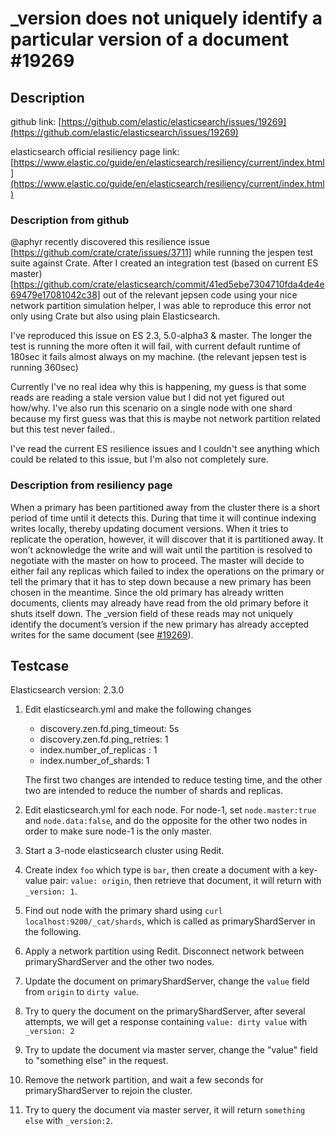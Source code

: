 # _version does not uniquely identify a particular version of a document #19269

## Description

github link: [https://github.com/elastic/elasticsearch/issues/19269](https://github.com/elastic/elasticsearch/issues/19269)

elasticsearch official resiliency page link: [https://www.elastic.co/guide/en/elasticsearch/resiliency/current/index.html](https://www.elastic.co/guide/en/elasticsearch/resiliency/current/index.html)

### Description from github

@aphyr recently discovered this resilience issue [https://github.com/crate/crate/issues/3711] while running the jespen test suite against Crate.
After I created an integration test (based on current ES master) [https://github.com/crate/elasticsearch/commit/41ed5ebe7304710fda4de4e69479e17081042c38] out of the relevant jepsen code using your nice network partition simulation helper, I was able to reproduce this error not only using Crate but also using plain Elasticsearch.

I've reproduced this issue on ES 2.3, 5.0-alpha3 & master.
The longer the test is running the more often it will fail, with current default runtime of 180sec it fails almost always on my machine. (the relevant jepsen test is running 360sec)

Currently I've no real idea why this is happening, my guess is that some reads are reading a stale version value but I did not yet figured out how/why.
I've also run this scenario on a single node with one shard because my first guess was that this is maybe not network partition related but this test never failed..

I've read the current ES resilience issues and I couldn't see anything which could be related to this issue, but I'm also not completely sure.

### Description from resiliency page

When a primary has been partitioned away from the cluster there is a short period of time until it detects this. 
During that time it will continue indexing writes locally, thereby updating document versions. 
When it tries to replicate the operation, however, it will discover that it is partitioned away. 
It won’t acknowledge the write and will wait until the partition is resolved to negotiate with the master on how to proceed. 
The master will decide to either fail any replicas which failed to index the operations on the primary or tell the primary that it has to step down because a new primary has been chosen in the meantime. 
Since the old primary has already written documents, clients may already have read from the old primary before it shuts itself down. 
The _version field of these reads may not uniquely identify the document’s version if the new primary has already accepted writes for the same document (see [#19269](https://github.com/elastic/elasticsearch/issues/19269)).

## Testcase

Elasticsearch version: 2.3.0

1. Edit elasticsearch.yml and make the following changes
    - discovery.zen.fd.ping_timeout: 5s
    - discovery.zen.fd.ping_retries: 1
    - index.number_of_replicas : 1
    - index.number_of_shards: 1
   
   The first two changes are intended to reduce testing time, and the other two are intended to reduce the number of shards and replicas.

2. Edit elasticsearch.yml for each node. 
For node-1, set `node.master:true` and `node.data:false`, and do the opposite for the other two nodes in order to make sure node-1 is the only master.

3. Start a 3-node elasticsearch cluster using Redit.

4. Create index `foo` which type is `bar`, then create a document with a key-value pair: `value: origin`, then retrieve that document, it will return with `_version: 1`.

5. Find out node with the primary shard using `curl localhost:9200/_cat/shards`, which is called as primaryShardServer in the following.

6. Apply a network partition using Redit. Disconnect network between primaryShardServer and the other two nodes.

7. Update the document on primaryShardServer, change the `value` field from `origin` to `dirty value`.

8. Try to query the document on the primaryShardServer, after several attempts, we will get a response containing `value: dirty value` with `_version: 2`

9. Try to update the document via master server, change the "value" field to "something else" in the request.

10. Remove the network partition, and wait a few seconds for primaryShardServer to rejoin the cluster.

11. Try to query the document via master server, it will return `something else` with `_version:2`.






